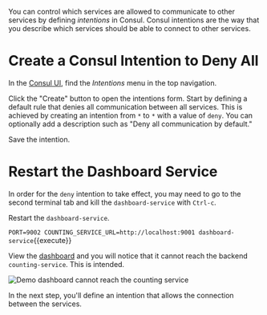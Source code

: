 You can control which services are allowed to communicate to other services by defining _intentions_ in Consul. Consul intentions are the way that you describe which services should be able to connect to other services.

# Create a Consul Intention to Deny All

In the [Consul UI](https://[[HOST_SUBDOMAIN]]-8500-[[KATACODA_HOST]].environments.katacoda.com/ui/dc1/intentions), find the _Intentions_ menu in the top navigation.

Click the "Create" button to open the intentions form. Start by defining a default rule that denies all communication between all services. This is achieved by creating an intention from `*` to `*` with a value of `deny`. You can optionally add a description such as "Deny all communication by default."

Save the intention.

# Restart the Dashboard Service

In order for the `deny` intention to take effect, you may need to go to the second terminal tab and kill the `dashboard-service` with `Ctrl-c`. 

Restart the `dashboard-service`.

`PORT=9002 COUNTING_SERVICE_URL=http://localhost:9001 dashboard-service`{{execute}}

View the [dashboard](https://[[HOST_SUBDOMAIN]]-9002-[[KATACODA_HOST]].environments.katacoda.com/) and you will notice that it cannot reach the backend `counting-service`. This is intended.

<img src="https://hashicorp-education.s3-us-west-2.amazonaws.com/katacoda/consul-connect/images/3-3-dashboard-unreachable.png" alt="Demo dashboard cannot reach the counting service" title="Demo dashboard cannot reach the counting service">

In the next step, you'll define an intention that allows the connection between the services.
